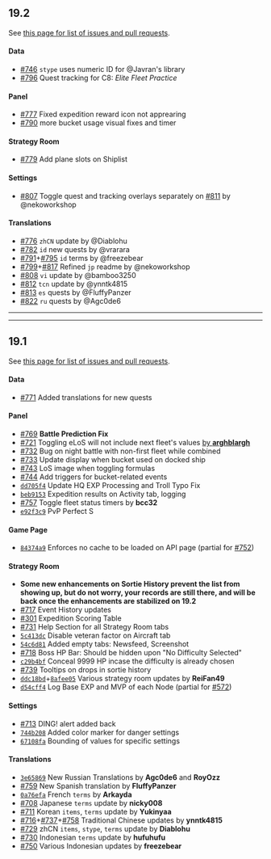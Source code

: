 ## 19.2
See [this page for list of issues and pull requests](https://github.com/KC3Kai/KC3Kai/issues?q=milestone%3Av019.2).

#### Data
* [#746](https://github.com/KC3Kai/KC3Kai/issues/746) `stype` uses numeric ID for @Javran's library
* [#796](https://github.com/KC3Kai/KC3Kai/pull/796) Quest tracking for C8: *Elite Fleet Practice*

#### Panel
* [#777](https://github.com/KC3Kai/KC3Kai/issues/777) Fixed expedition reward icon not apprearing
* [#790](https://github.com/KC3Kai/KC3Kai/pull/790) more bucket usage visual fixes and timer

#### Strategy Room
* [#779](https://github.com/KC3Kai/KC3Kai/issues/779) Add plane slots on Shiplist

#### Settings
* [#807](https://github.com/KC3Kai/KC3Kai/issues/807) Toggle quest and tracking overlays separately on [#811](https://github.com/KC3Kai/KC3Kai/pull/811) by @nekoworkshop 

#### Translations
* [#776](https://github.com/KC3Kai/KC3Kai/pull/776) `zhCN` update by @Diablohu
* [#782](https://github.com/KC3Kai/KC3Kai/pull/782) `id` new quests by @vrarara 
* [#791](https://github.com/KC3Kai/KC3Kai/pull/791)+[#795](https://github.com/KC3Kai/KC3Kai/pull/795) `id` terms by @freezebear 
* [#799](https://github.com/KC3Kai/KC3Kai/pull/799)+[#817](https://github.com/KC3Kai/KC3Kai/pull/817) Refined `jp` readme by @nekoworkshop 
* [#808](https://github.com/KC3Kai/KC3Kai/pull/808) `vi` update by @bamboo3250 
* [#812](https://github.com/KC3Kai/KC3Kai/pull/812) `tcn` update by @ynntk4815
* [#813](https://github.com/KC3Kai/KC3Kai/pull/813) `es` quests by @FluffyPanzer
* [#822](https://github.com/KC3Kai/KC3Kai/pull/822) `ru` quests by @Agc0de6


----

----
## 19.1
See [this page for list of issues and pull requests](https://github.com/dragonjet/KC3Kai/issues?q=milestone%3Av019).

#### Data
* [#771](https://github.com/KC3Kai/KC3Kai/issues/771) Added translations for new quests

#### Panel
* [#769](https://github.com/KC3Kai/KC3Kai/issues/769) **Battle Prediction Fix**
* [#721](https://github.com/KC3Kai/KC3Kai/issues/721) Toggling eLoS will not include next fleet's values [by **arghblargh**](https://github.com/KC3Kai/KC3Kai/pull/727)
* [#732](https://github.com/dragonjet/KC3Kai/issues/732) Bug on night battle with non-first fleet while combined
* [#733](https://github.com/KC3Kai/KC3Kai/pull/733) Update display when bucket used on docked ship
* [#743](https://github.com/KC3Kai/KC3Kai/pull/743) LoS image when toggling formulas
* [#744](https://github.com/KC3Kai/KC3Kai/pull/744) Add triggers for bucket-related events
* [`dd705f4`](https://github.com/KC3Kai/KC3Kai/commit/dd705f49508ed213cf60ac4719c5b9f11da71039) Update HQ EXP Processing and Troll Typo Fix
* [`beb9153`](https://github.com/KC3Kai/KC3Kai/commit/beb9153f2387540d4a85e0785784cc8693cc5580) Expedition results on Activity tab, logging
* [#757](https://github.com/KC3Kai/KC3Kai/pull/757) Toggle fleet status timers by **bcc32**
* [`e92f3c9`](https://github.com/KC3Kai/KC3Kai/commit/e92f3c97b304538e9635e54ab285c0d631e3fe0e) PvP Perfect S

#### Game Page
* [`84374a9`](https://github.com/KC3Kai/KC3Kai/commit/84374a939d4cc4ffb880eceb2803475362347690) Enforces no cache to be loaded on API page (partial for [#752](https://github.com/KC3Kai/KC3Kai/issues/752))

#### Strategy Room
* **Some new enhancements on Sortie History prevent the list from showing up, but do not worry, your records are still there, and will be back once the enhancements are stabilized on 19.2**
* [#717](https://github.com/KC3Kai/KC3Kai/pull/717) Event History updates
* [#301](https://github.com/KC3Kai/KC3Kai/issues/301) Expedition Scoring Table
* [#731](https://github.com/KC3Kai/KC3Kai/issues/731) Help Section for all Strategy Room tabs
* [`5c413dc`](https://github.com/KC3Kai/KC3Kai/commit/5c413dcdbacb5a232a3189852bd217bf91d110c8) Disable veteran factor on Aircraft tab
* [`54c6d81`](https://github.com/KC3Kai/KC3Kai/commit/54c6d812c10601feba0abb4d565b036e2944a26e) Added empty tabs: Newsfeed, Screenshot
* [#718](https://github.com/KC3Kai/KC3Kai/issues/718) Boss HP Bar: Should be hidden upon "No Difficulty Selected"
* [`c29b4bf`](https://github.com/KC3Kai/KC3Kai/commit/c29b4bfe28e4fac2a6961caac659377eab3b315c) Conceal 9999 HP incase the difficulty is already chosen
* [#739](https://github.com/KC3Kai/KC3Kai/issues/739) Tooltips on drops in sortie history
* [`ddc18bd`](https://github.com/KC3Kai/KC3Kai/commit/ddc18bdf4d0c99e27e69356fec5aeeb424939cfa)+[`8afee05`](https://github.com/KC3Kai/KC3Kai/commit/8afee0563295641b664a636702f0348a7259247d) Various strategy room updates by **ReiFan49**
* [`d54cff4`](https://github.com/KC3Kai/KC3Kai/commit/d54cff4042a703e4722aad154db33ef09502adff) Log Base EXP and MVP of each Node (partial for [#572](https://github.com/KC3Kai/KC3Kai/issues/572))

#### Settings
* [#713](https://github.com/dragonjet/KC3Kai/issues/713) DING! alert added back
* [`744b208`](https://github.com/KC3Kai/KC3Kai/commit/744b208bd02085f5c5c77c932a9f4fb53431c2d5) Added color marker for danger settings
* [`67108fa`](https://github.com/KC3Kai/KC3Kai/commit/67108fa52fd82bbc699784b6253b88473fe04242) Bounding of values for specific settings

#### Translations
* [`3e65869`](https://github.com/KC3Kai/KC3Kai/commit/3e65869e044cc758095a81ec4821e02b44a96bc3) New Russian Translations by **Agc0de6** and **RoyOzz**
* [#759](https://github.com/KC3Kai/KC3Kai/pull/759) New Spanish translation by **FluffyPanzer**
* [`0a76efa`](0a76efa0243d3c4f0541817c0c11ce9195add2df) French `terms` by **Arkayda**
* [#708](https://github.com/KC3Kai/KC3Kai/pull/708/files) Japanese `terms` update by **nicky008**
* [#711](https://github.com/KC3Kai/KC3Kai/pull/711/files) Korean `items`, `terms` update by **Yukinyaa**
* [#716](https://github.com/KC3Kai/KC3Kai/pull/716/files)+[#737](https://github.com/KC3Kai/KC3Kai/pull/737)+[#758](https://github.com/KC3Kai/KC3Kai/pull/758) Traditional Chinese updates by **ynntk4815**
* [#729](https://github.com/KC3Kai/KC3Kai/pull/729) zhCN `items`, `stype`, `terms` update by **Diablohu**
* [#730](https://github.com/KC3Kai/KC3Kai/pull/730) Indonesian `terms` update by **hufuhufu**
* [#750](https://github.com/KC3Kai/KC3Kai/pull/750) Various Indonesian updates by **freezebear**
